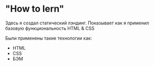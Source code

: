 # "How to lern" #

Здесь я создал статический лэндинг. Показывает как я применил базовую функциональность HTML & CSS

Были применены такие технологии как:
* HTML
* CSS
* БЭМ
 
